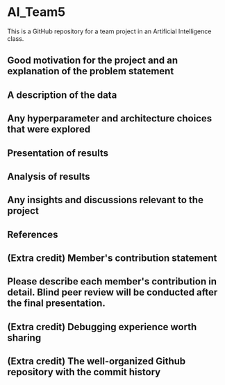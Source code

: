 # AI_Team5
This is a GitHub repository for a team project in an Artificial Intelligence class.


## Good motivation for the project and an explanation of the problem statement
## A description of the data
## Any hyperparameter and architecture choices that were explored
## Presentation of results
## Analysis of results
## Any insights and discussions relevant to the project
## References
## (Extra credit) Member's contribution statement
## Please describe each member's contribution in detail. Blind peer review will be conducted after the final presentation.
## (Extra credit) Debugging experience worth sharing
## (Extra credit) The well-organized Github repository with the commit history
